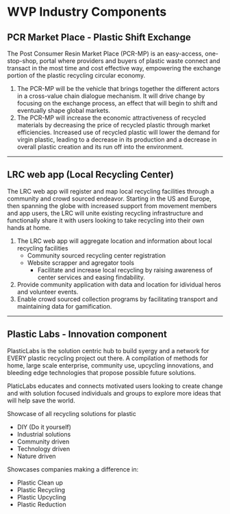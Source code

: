 # WVP Industry Components 

## PCR Market Place - Plastic Shift Exchange 
The Post Consumer Resin Market Place (PCR-MP) is an easy-access, one-stop-shop, portal where providers and buyers of plastic waste connect and transact in the most time and cost effective way, empowering the exchange portion of the plastic recycling circular economy.  

1.  The PCR-MP will be the vehicle that brings together the different actors in a cross-value chain dialogue mechanism. It will drive change by focusing on the exchange process, an effect that will begin to shift and eventually shape global markets. 
2.  The PCR-MP will increase the economic attractiveness of recycled materials by decreasing the price of recycled plastic through market efficiencies. Increased use of recycled plastic will lower the demand for virgin plastic, leading to a decrease in its production and a decrease in overall plastic creation and its run off into the environment. 

---

## LRC web app (Local Recycling Center)
The LRC web app will register and map local recycling facilities through a community and crowd sourced endeavor. Starting in the US and Europe, then spanning the globe with increased support from movement members and app users, the LRC will unite existing recycling infrastructure and functionally share it with users looking to take recycling into their own hands at home. 

1. The LRC web app will aggregate location and information about local recycling facilities
    * Community sourced recycling center registration
    * Website scrapper and agregator tools 
        * Facilitate and increase local recycling  by raising awareness of center services and easing findability.
2.  Provide community application with data and location for idividual heros and volunteer events.
3. Enable crowd sourced collection programs by facilitating transport and maintaining data for gamification. 

--- 

## Plastic Labs - Innovation component  

PlasticLabs is the solution centric hub to build syergy and a network for EVERY plastic recycling project out there.  A compilation of methods for home, large scale enterprise, community use, upcycling innovations, and bleeding edge technologies that propose possible future solutions. 

PlaticLabs educates and connects motivated users looking to create change and with solution focused individuals and groups to explore more ideas that will help save the world. 

Showcase of all recycling solutions for plastic

* DIY (Do it yourself)
* Industrial solutions
* Community driven
* Technology driven
* Nature driven 

Showcases companies making a difference in:

* Plastic Clean up
* Plastic Recycling
* Plastic Upcycling
* Plastic Reduction 


